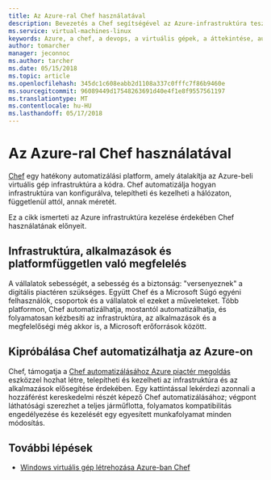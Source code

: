 ```yaml
---
title: Az Azure-ral Chef használatával
description: Bevezetés a Chef segítségével az Azure-infrastruktúra tesztelése és konfigurálása
ms.service: virtual-machines-linux
keywords: Azure, a chef, a devops, a virtuális gépek, a áttekintése, automatizálásához
author: tomarcher
manager: jeconnoc
ms.author: tarcher
ms.date: 05/15/2018
ms.topic: article
ms.openlocfilehash: 345dc1c608eabb2d1108a337c0fffc7f86b9460e
ms.sourcegitcommit: 96089449d17548263691d40e4f1e8f9557561197
ms.translationtype: MT
ms.contentlocale: hu-HU
ms.lasthandoff: 05/17/2018
---
```

# <a name="using-chef-with-azure"></a>Az Azure-ral Chef használatával
[Chef](http://www.chef.io) egy hatékony automatizálási platform, amely átalakítja az Azure-beli virtuális gép infrastruktúra a kódra. Chef automatizálja hogyan infrastruktúra van konfigurálva, telepítheti és kezelheti a hálózaton, függetlenül attól, annak méretét.

Ez a cikk ismerteti az Azure infrastruktúra kezelése érdekében Chef használatának előnyeit.

## <a name="automate-infrastructure-apps-and-compliance-with-one-platform"></a>Infrastruktúra, alkalmazások és platformfüggetlen való megfelelés
A vállalatok sebességét, a sebesség és a biztonság: "versenyeznek" a digitális piactéren szükséges. Együtt Chef és a Microsoft Súgó egyéni felhasználók, csoportok és a vállalatok el ezeket a műveleteket. Több platformon, Chef automatizálhatja, mostantól automatizálhatja, és folyamatosan kézbesíti az infrastruktúra, az alkalmazások és a megfelelőségi még akkor is, a Microsoft erőforrások között.

## <a name="test-drive-chef-automate-on-azure"></a>Kipróbálása Chef automatizálhatja az Azure-on
Chef, támogatja a [Chef automatizálásához Azure piactér megoldás](https://azuremarketplace.microsoft.com/en-us/marketplace/apps/chef-software.chef-automate) eszközzel hozhat létre, telepítheti és kezelheti az infrastruktúra és az alkalmazások elősegítése érdekében. Egy kattintással lekérdezi azonnali a hozzáférést kereskedelmi részét képező Chef automatizálásához; végpont láthatósági szerezhet a teljes járműflotta, folyamatos kompatibilitás engedélyezése és kezelését egy egyesített munkafolyamat minden módosítás.

## <a name="next-steps"></a>További lépések
* [Windows virtuális gép létrehozása Azure-ban Chef](/azure/virtual-machines/windows/chef-automation)